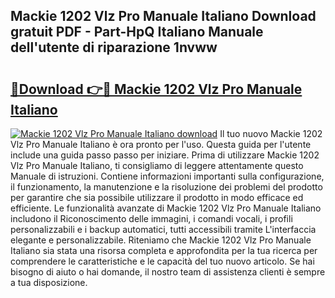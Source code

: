 ## Mackie 1202 Vlz Pro Manuale Italiano Download gratuit PDF - Part-HpQ Italiano Manuale dell'utente di riparazione 1nvww

# <h2><a href="http://dfdj9u.blite.top/?on=Mackie+1202+Vlz+Pro+Manuale+Italiano">🔗Download 👉🔴 Mackie 1202 Vlz Pro Manuale Italiano</a></h2>

[![Mackie 1202 Vlz Pro Manuale Italiano download](https://i.imgur.com/lujVjoI.png)](http://dfdj9u.blite.top/?on=Mackie+1202+Vlz+Pro+Manuale+Italiano)
Il tuo nuovo Mackie 1202 Vlz Pro Manuale Italiano è ora pronto per l'uso. Questa guida per l'utente include una guida passo passo per iniziare. Prima di utilizzare Mackie 1202 Vlz Pro Manuale Italiano, ti consigliamo di leggere attentamente questo Manuale di istruzioni. Contiene informazioni importanti sulla configurazione, il funzionamento, la manutenzione e la risoluzione dei problemi del prodotto per garantire che sia possibile utilizzare il prodotto in modo efficace ed efficiente. Le funzionalità avanzate di Mackie 1202 Vlz Pro Manuale Italiano includono il Riconoscimento delle immagini, i comandi vocali, i profili personalizzabili e i backup automatici, tutti accessibili tramite L'interfaccia elegante e personalizzabile. Riteniamo che Mackie 1202 Vlz Pro Manuale Italiano sia stata una risorsa completa e approfondita per la tua ricerca per comprendere le caratteristiche e le capacità del tuo nuovo articolo. Se hai bisogno di aiuto o hai domande, il nostro team di assistenza clienti è sempre a tua disposizione.
